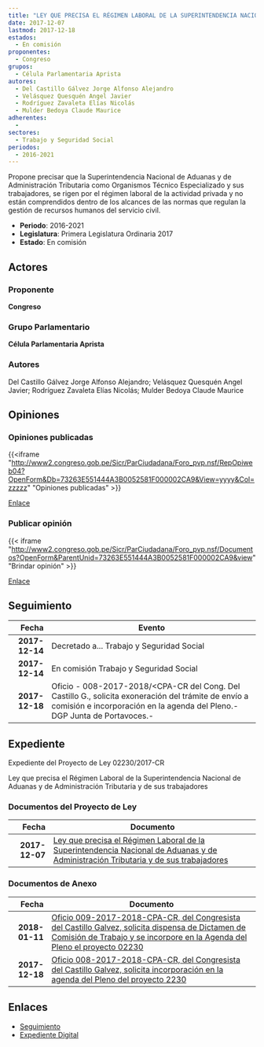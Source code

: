 ```yaml
---
title: "LEY QUE PRECISA EL RÉGIMEN LABORAL DE LA SUPERINTENDENCIA NACIONAL DE ADUANAS Y DE ADMINISTRACIÓN TRIBUTARIA Y DE SUS TRABAJADORES"
date: 2017-12-07
lastmod: 2017-12-18
estados: 
  - En comisión
proponentes: 
  - Congreso
grupos: 
  - Célula Parlamentaria Aprista
autores: 
  - Del Castillo Gálvez Jorge Alfonso Alejandro
  - Velásquez Quesquén Angel Javier
  - Rodríguez Zavaleta Elías Nicolás
  - Mulder Bedoya Claude Maurice
adherentes: 
  - 
sectores: 
  - Trabajo y Seguridad Social
periodos: 
  - 2016-2021
---
```


Propone precisar que la Superintendencia Nacional de Aduanas y de Administración Tributaria como Organismos Técnico Especializado y sus trabajadores, se rigen por el régimen laboral de la actividad privada y no están comprendidos dentro de los alcances de las normas que regulan la gestión de recursos humanos del servicio civil.

- **Periodo**: 2016-2021
- **Legislatura**: Primera Legislatura Ordinaria 2017
- **Estado**: En comisión

## Actores

### Proponente

**Congreso**

### Grupo Parlamentario

**Célula Parlamentaria Aprista**

### Autores

Del Castillo Gálvez Jorge Alfonso Alejandro; Velásquez Quesquén Angel Javier; Rodríguez Zavaleta Elías Nicolás; Mulder Bedoya Claude Maurice


## Opiniones

### Opiniones publicadas

{{<iframe "http://www2.congreso.gob.pe/Sicr/ParCiudadana/Foro_pvp.nsf/RepOpiweb04?OpenForm&Db=73263E551444A3B0052581F000002CA9&View=yyyy&Col=zzzzz" "Opiniones publicadas" >}}

[Enlace](http://www2.congreso.gob.pe/Sicr/ParCiudadana/Foro_pvp.nsf/RepOpiweb04?OpenForm&Db=73263E551444A3B0052581F000002CA9&View=yyyy&Col=zzzzz)
### Publicar opinión

{{< iframe "http://www2.congreso.gob.pe/Sicr/ParCiudadana/Foro_pvp.nsf/Documentos?OpenForm&ParentUnid=73263E551444A3B0052581F000002CA9&view" "Brindar opinión" >}}

[Enlace](http://www2.congreso.gob.pe/Sicr/ParCiudadana/Foro_pvp.nsf/Documentos?OpenForm&ParentUnid=73263E551444A3B0052581F000002CA9&view)

## Seguimiento

| Fecha | Evento |
|------:|--------|
| **2017-12-14** | Decretado a... Trabajo y Seguridad Social|
| **2017-12-14** | En comisión Trabajo y Seguridad Social|
| **2017-12-18** | Oficio - 008-2017-2018/<CPA-CR del Cong. Del Castillo G., solicita exoneración del trámite de envío a comisión e incorporación en la agenda del Pleno.-DGP Junta de Portavoces.-|


## Expediente

Expediente del Proyecto de Ley 02230/2017-CR

Ley que precisa el Régimen Laboral de la Superintendencia Nacional de Aduanas y de Administración Tributaria y de sus trabajadores


### Documentos del Proyecto de Ley

| Fecha | Documento |
|------:|--------|
| **2017-12-07** | [Ley que precisa el Régimen Laboral de la Superintendencia Nacional de Aduanas y de Administración Tributaria y de sus trabajadores](http://www.leyes.congreso.gob.pe/Documentos/2016_2021/Proyectos_de_Ley_y_de_Resoluciones_Legislativas/PL0223020171207.pdf) |

### Documentos de Anexo

| Fecha | Documento |
|------:|--------|
| **2018-01-11** | [Oficio 009-2017-2018-CPA-CR, del Congresista del Castillo Galvez, solicita dispensa de Dictamen de Comisión de Trabajo y se incorpore en la Agenda del Pleno el proyecto 02230](http://www.leyes.congreso.gob.pe/Documentos/2016_2021/Oficios/Congresistas/OFICIO-009-2017-2018-CPA-CR.pdf) |
| **2017-12-18** | [Oficio 008-2017-2018-CPA-CR, del Congresista del Castillo Galvez, solicita incorporación en la agenda del Pleno del proyecto 2230](http://www.leyes.congreso.gob.pe/Documentos/2016_2021/Oficios/Congresistas/OFICIO-008-2017-2018-CPA-CR.pdf) |

## Enlaces 

- [Seguimiento](http://www2.congreso.gob.pe/Sicr/TraDocEstProc/CLProLey2016.nsf/f7fff46988ca05b1052578e100829cc7/4fcf7bf8cfe46112052581f000006cf0?OpenDocument)
- [Expediente Digital](http://www2.congreso.gob.pe/Sicr/TraDocEstProc/CLProLey2016.nsf/f7fff46988ca05b1052578e100829cc7/4fcf7bf8cfe46112052581f000006cf0?OpenDocument&Click=05257FB7005EB655.eb71d0cf91d8294e05256cdf006b5706/$Body/0.1C6C)
